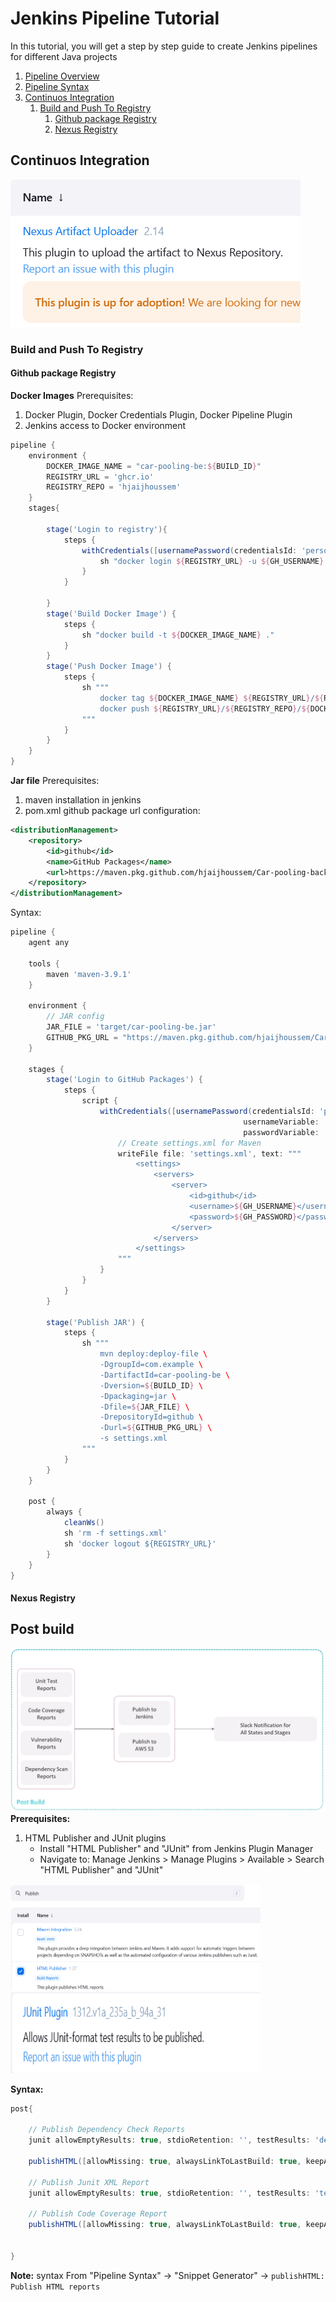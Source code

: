 # Jenkins Pipeline Tutorial
In this tutorial, you will get a step by step guide to create Jenkins pipelines for different Java projects


1. [Pipeline Overview](#pipeline-overview)
2. [Pipeline Syntax](#pipeline-syntax)
3. [Continuos Integration](#continuos-integration)
    1. [Build and Push To Registry](#build-and-push-to-registry)
        1. [Github package Registry](#github-package-registry)
        2. [Nexus Registry](#nexus-registry)


## Continuos Integration
![alt text](image.png)
### Build and Push To Registry
#### Github package Registry
**Docker Images**
Prerequisites:
1. Docker Plugin, Docker Credentials Plugin, Docker Pipeline Plugin
2. Jenkins access to Docker environment

```groovy
pipeline {
    environment {
        DOCKER_IMAGE_NAME = "car-pooling-be:${BUILD_ID}"
        REGISTRY_URL = 'ghcr.io'
        REGISTRY_REPO = 'hjaijhoussem'
    }
    stages{

        stage('Login to registry'){
            steps {
                withCredentials([usernamePassword(credentialsId: 'perso-gh-registry', usernameVariable: 'GH_USERNAME', passwordVariable: 'GH_PASSWORD')]) {
                    sh "docker login ${REGISTRY_URL} -u ${GH_USERNAME} -p ${GH_PASSWORD}"
                } 
            }
        
        }
        stage('Build Docker Image') {
            steps {
                sh "docker build -t ${DOCKER_IMAGE_NAME} ."
            }
        }
        stage('Push Docker Image') {
            steps {
                sh """
                    docker tag ${DOCKER_IMAGE_NAME} ${REGISTRY_URL}/${REGISTRY_REPO}/${DOCKER_IMAGE_NAME}
                    docker push ${REGISTRY_URL}/${REGISTRY_REPO}/${DOCKER_IMAGE_NAME}
                """
            }
        }
    }
}
```

**Jar file**
Prerequisites:
1. maven installation in jenkins 
2. pom.xml github package url configuration:
```xml
<distributionManagement>
    <repository>
        <id>github</id>
        <name>GitHub Packages</name>
        <url>https://maven.pkg.github.com/hjaijhoussem/Car-pooling-backend</url>
    </repository>
</distributionManagement>
```
Syntax:
```groovy
pipeline { 
    agent any
    
    tools {
        maven 'maven-3.9.1'
    }
    
    environment {
        // JAR config
        JAR_FILE = 'target/car-pooling-be.jar'
        GITHUB_PKG_URL = "https://maven.pkg.github.com/hjaijhoussem/Car-pooling-backend"
    }

    stages {
        stage('Login to GitHub Packages') {
            steps {
                script {
                    withCredentials([usernamePassword(credentialsId: 'perso-gh-registry', 
                                                    usernameVariable: 'GH_USERNAME', 
                                                    passwordVariable: 'GH_PASSWORD')]) {
                        // Create settings.xml for Maven
                        writeFile file: 'settings.xml', text: """
                            <settings>
                                <servers>
                                    <server>
                                        <id>github</id>
                                        <username>${GH_USERNAME}</username>
                                        <password>${GH_PASSWORD}</password>
                                    </server>
                                </servers>
                            </settings>
                        """
                    }
                }
            }
        }

        stage('Publish JAR') {
            steps {
                sh """
                    mvn deploy:deploy-file \
                    -DgroupId=com.example \
                    -DartifactId=car-pooling-be \
                    -Dversion=${BUILD_ID} \
                    -Dpackaging=jar \
                    -Dfile=${JAR_FILE} \
                    -DrepositoryId=github \
                    -Durl=${GITHUB_PKG_URL} \
                    -s settings.xml
                """
            }
        }
    }
    
    post {
        always {
            cleanWs()
            sh 'rm -f settings.xml'
            sh 'docker logout ${REGISTRY_URL}'
        }
    }
}
```
#### Nexus Registry

## Post build
![alt text](image-1.png)
**Prerequisites:**
1. HTML Publisher and JUnit plugins
   - Install "HTML Publisher" and "JUnit" from Jenkins Plugin Manager
   - Navigate to: Manage Jenkins > Manage Plugins > Available > Search "HTML Publisher" and "JUnit"
<img src="image-7.png" width="400" height="170" alt="HTML Publisher Plugin"/>
<img src="image-9.png" width="400" height="130" alt="Junit Plugin"/>

**Syntax:**
```groovy
post{
    
    // Publish Dependency Check Reports
    junit allowEmptyResults: true, stdioRetention: '', testResults: 'dependency-check-report.xml'

    publishHTML([allowMissing: true, alwaysLinkToLastBuild: true, keepAll: true, reportDir: './', reportFiles: 'dependency-check-jenkins.html', reportName: 'Dependency Check HTML Report', reportTitles: '', useWrapperFileDirectly: true])

    // Publish Junit XML Report
    junit allowEmptyResults: true, stdioRetention: '', testResults: 'test-results.xml'

    // Publish Code Coverage Report
    publishHTML([allowMissing: true, alwaysLinkToLastBuild: true, keepAll: true, reportDir: './coverage/lcov-report', reportFiles: 'index.html', reportName: 'Code Coverage HTML Report', reportTitles: '', useWrapperFileDirectly: true])

    
}
```
**Note:** syntax From "Pipeline Syntax" ->  "Snippet Generator" -> `publishHTML: Publish HTML reports`
 



